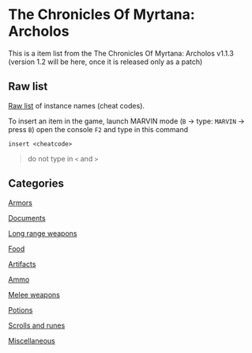 # The Chronicles Of Myrtana: Archolos
This is a item list from the The Chronicles Of Myrtana: Archolos v1.1.3 (version 1.2 will be here, once it is released only as a patch)

## Raw list
[Raw list](https://github.com/auronen/CoM-itemlist/blob/master/instanceNameList.txt) of instance names (cheat codes).

To insert an item in the game, launch MARVIN mode (`B` -> type: `MARVIN` -> press `B`) open the console `F2` and type in this command
```
insert <cheatcode>
```
> do not type in `<` and `>`

## Categories
[Armors](https://github.com/auronen/CoM-itemlist/blob/master/ITM_CAT_ARMOR.md)

[Documents](https://github.com/auronen/CoM-itemlist/blob/master/ITM_CAT_DOCS.md)

[Long range weapons](https://github.com/auronen/CoM-itemlist/blob/master/ITM_CAT_FF.md)

[Food](https://github.com/auronen/CoM-itemlist/blob/master/ITM_CAT_FOOD.md)

[Artifacts](https://github.com/auronen/CoM-itemlist/blob/master/ITM_CAT_MAGIC.md)

[Ammo](https://github.com/auronen/CoM-itemlist/blob/master/ITM_CAT_MUN.md)

[Melee weapons](https://github.com/auronen/CoM-itemlist/blob/master/ITM_CAT_NF.md)

[Potions](https://github.com/auronen/CoM-itemlist/blob/master/ITM_CAT_POTION.md)

[Scrolls and runes](https://github.com/auronen/CoM-itemlist/blob/master/ITM_CAT_RUNE.md)

[Miscellaneous](https://github.com/auronen/CoM-itemlist/blob/master/ITM_CAT_NONE.md)




  

  
  



